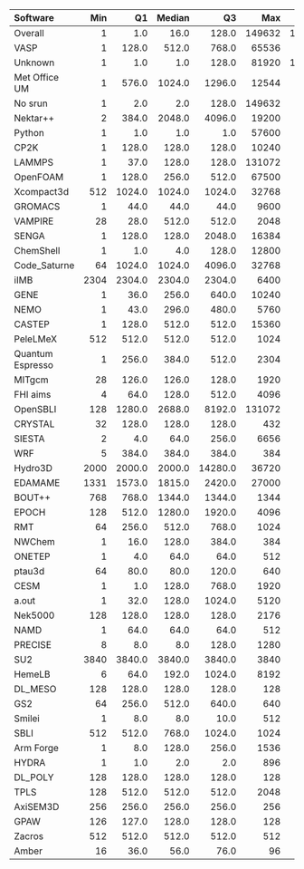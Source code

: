 | Software         |   Min |     Q1 |   Median |      Q3 |    Max |    Jobs |     Nodeh |   PercentUse |   Users |   Projects |
|:-----------------|------:|-------:|---------:|--------:|-------:|--------:|----------:|-------------:|--------:|-----------:|
| Overall          |     1 |    1.0 |     16.0 |   128.0 | 149632 | 1539556 | 3931214.3 |        100.0 |     863 |        124 |
| VASP             |     1 |  128.0 |    512.0 |   768.0 |  65536 |  112884 |  653634.0 |         16.6 |     136 |         13 |
| Unknown          |     1 |    1.0 |      1.0 |   128.0 |  81920 | 1128654 |  513706.7 |         13.1 |     407 |         94 |
| Met Office UM    |     1 |  576.0 |   1024.0 |  1296.0 |  12544 |   27128 |  475918.9 |         12.1 |      45 |          6 |
| No srun          |     1 |    2.0 |      2.0 |   128.0 | 149632 |   55070 |  432939.2 |         11.0 |     630 |         95 |
| Nektar++         |     2 |  384.0 |   2048.0 |  4096.0 |  19200 |     692 |  203418.2 |          5.2 |      10 |          3 |
| Python           |     1 |    1.0 |      1.0 |     1.0 |  57600 |    9878 |  187894.4 |          4.8 |      48 |         21 |
| CP2K             |     1 |  128.0 |    128.0 |   128.0 |  10240 |   40450 |  182914.7 |          4.7 |      45 |          8 |
| LAMMPS           |     1 |   37.0 |    128.0 |   128.0 | 131072 |    4167 |  163508.6 |          4.2 |      39 |         13 |
| OpenFOAM         |     1 |  128.0 |    256.0 |   512.0 |  67500 |    2672 |  124758.6 |          3.2 |      58 |         22 |
| Xcompact3d       |   512 | 1024.0 |   1024.0 |  1024.0 |  32768 |     561 |  112530.3 |          2.9 |       8 |          4 |
| GROMACS          |     1 |   44.0 |     44.0 |    44.0 |   9600 |   48131 |  102238.8 |          2.6 |      36 |          6 |
| VAMPIRE          |    28 |   28.0 |    512.0 |   512.0 |   2048 |    4389 |   98302.7 |          2.5 |       8 |          3 |
| SENGA            |     1 |  128.0 |    128.0 |  2048.0 |  16384 |     422 |   83892.7 |          2.1 |       8 |          6 |
| ChemShell        |     1 |    1.0 |      4.0 |   128.0 |  12800 |    1250 |   74051.1 |          1.9 |      12 |          4 |
| Code_Saturne     |    64 | 1024.0 |   1024.0 |  4096.0 |  32768 |      93 |   67426.1 |          1.7 |       6 |          4 |
| iIMB             |  2304 | 2304.0 |   2304.0 |  2304.0 |   6400 |     195 |   59888.7 |          1.5 |       2 |          2 |
| GENE             |     1 |   36.0 |    256.0 |   640.0 |  10240 |     508 |   51651.7 |          1.3 |      12 |          3 |
| NEMO             |     1 |   43.0 |    296.0 |   480.0 |   5760 |    5560 |   39479.5 |          1.0 |      20 |          2 |
| CASTEP           |     1 |  128.0 |    512.0 |   512.0 |  15360 |   48081 |   38076.5 |          1.0 |      45 |          6 |
| PeleLMeX         |   512 |  512.0 |    512.0 |   512.0 |   1024 |     508 |   33474.0 |          0.9 |       2 |          1 |
| Quantum Espresso |     1 |  256.0 |    384.0 |   512.0 |   2304 |    4319 |   26183.5 |          0.7 |      27 |          7 |
| MITgcm           |    28 |  126.0 |    126.0 |   128.0 |   1920 |   28743 |   25468.9 |          0.6 |      12 |          3 |
| FHI aims         |     4 |   64.0 |    128.0 |   512.0 |   4096 |    7418 |   24462.3 |          0.6 |      19 |          3 |
| OpenSBLI         |   128 | 1280.0 |   2688.0 |  8192.0 | 131072 |      58 |   21938.6 |          0.6 |       3 |          2 |
| CRYSTAL          |    32 |  128.0 |    128.0 |   128.0 |    432 |    1021 |   19025.2 |          0.5 |       4 |          1 |
| SIESTA           |     2 |    4.0 |     64.0 |   256.0 |   6656 |     425 |   16084.1 |          0.4 |       3 |          2 |
| WRF              |     5 |  384.0 |    384.0 |   384.0 |    384 |     445 |   15864.8 |          0.4 |       3 |          2 |
| Hydro3D          |  2000 | 2000.0 |   2000.0 | 14280.0 |  36720 |      20 |   13861.5 |          0.4 |       2 |          1 |
| EDAMAME          |  1331 | 1573.0 |   1815.0 |  2420.0 |  27000 |      42 |   10359.8 |          0.3 |       2 |          1 |
| BOUT++           |   768 |  768.0 |   1344.0 |  1344.0 |   1344 |      70 |   10183.2 |          0.3 |       1 |          1 |
| EPOCH            |   128 |  512.0 |   1280.0 |  1920.0 |   4096 |     278 |    8083.6 |          0.2 |       6 |          1 |
| RMT              |    64 |  256.0 |    512.0 |   768.0 |   1024 |     102 |    7991.1 |          0.2 |       3 |          1 |
| NWChem           |     1 |   16.0 |    128.0 |   384.0 |    384 |    2301 |    7336.0 |          0.2 |       6 |          3 |
| ONETEP           |     1 |    4.0 |     64.0 |    64.0 |    512 |     483 |    4839.6 |          0.1 |       6 |          1 |
| ptau3d           |    64 |   80.0 |     80.0 |   120.0 |    640 |      45 |    4788.5 |          0.1 |       2 |          2 |
| CESM             |     1 |    1.0 |    128.0 |   768.0 |   1920 |     426 |    4651.9 |          0.1 |      10 |          2 |
| a.out            |     1 |   32.0 |    128.0 |  1024.0 |   5120 |     802 |    3240.9 |          0.1 |      18 |          8 |
| Nek5000          |   128 |  128.0 |    128.0 |   128.0 |   2176 |      35 |    2340.9 |          0.1 |       2 |          2 |
| NAMD             |     1 |   64.0 |     64.0 |    64.0 |    512 |     214 |    1344.9 |          0.0 |       6 |          4 |
| PRECISE          |     8 |    8.0 |      8.0 |   128.0 |   1280 |      20 |    1166.9 |          0.0 |       2 |          2 |
| SU2              |  3840 | 3840.0 |   3840.0 |  3840.0 |   3840 |       1 |     720.3 |          0.0 |       1 |          1 |
| HemeLB           |     6 |   64.0 |    192.0 |  1024.0 |   8192 |      74 |     577.7 |          0.0 |       2 |          2 |
| DL_MESO          |   128 |  128.0 |    128.0 |   128.0 |    128 |      17 |     290.4 |          0.0 |       1 |          1 |
| GS2              |    64 |  256.0 |    512.0 |   640.0 |    640 |     368 |     279.6 |          0.0 |       2 |          1 |
| Smilei           |     1 |    8.0 |      8.0 |    10.0 |    512 |     168 |     229.4 |          0.0 |       3 |          1 |
| SBLI             |   512 |  512.0 |    768.0 |  1024.0 |   1024 |      60 |      82.1 |          0.0 |       1 |          1 |
| Arm Forge        |     1 |    8.0 |    128.0 |   256.0 |   1536 |     114 |      35.5 |          0.0 |       7 |          6 |
| HYDRA            |     1 |    1.0 |      2.0 |     2.0 |    896 |     103 |      27.2 |          0.0 |       6 |          4 |
| DL_POLY          |   128 |  128.0 |    128.0 |   128.0 |    128 |      17 |      17.2 |          0.0 |       1 |          1 |
| TPLS             |   128 |  512.0 |    512.0 |   512.0 |   2048 |      37 |      16.8 |          0.0 |       2 |          1 |
| AxiSEM3D         |   256 |  256.0 |    256.0 |   256.0 |    256 |      29 |      16.2 |          0.0 |       1 |          1 |
| GPAW             |   126 |  127.0 |    128.0 |   128.0 |    128 |       3 |       0.3 |          0.0 |       1 |          1 |
| Zacros           |   512 |  512.0 |    512.0 |   512.0 |    512 |       3 |       0.1 |          0.0 |       1 |          1 |
| Amber            |    16 |   36.0 |     56.0 |    76.0 |     96 |       2 |       0.0 |          0.0 |       1 |          1 |